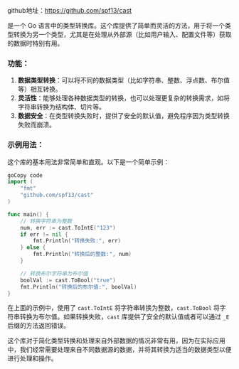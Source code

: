 github地址：https://github.com/spf13/cast

是一个 Go 语言中的类型转换库。这个库提供了简单而灵活的方法，用于将一个类型转换为另一个类型，尤其是在处理从外部源（比如用户输入、配置文件等）获取的数据时特别有用。

### 功能：

1. **数据类型转换**：可以将不同的数据类型（比如字符串、整数、浮点数、布尔值等）相互转换。
2. **灵活性**：能够处理各种数据类型的转换，也可以处理更复杂的转换需求，如将字符串转换为结构体、切片等。
3. **数据安全**：在类型转换失败时，提供了安全的默认值，避免程序因为类型转换失败而崩溃。

### 示例用法：

这个库的基本用法非常简单和直观。以下是一个简单示例：

```go
goCopy code
import (
    "fmt"
    "github.com/spf13/cast"
)

func main() {
    // 转换字符串为整数
    num, err := cast.ToIntE("123")
    if err != nil {
        fmt.Println("转换失败:", err)
    } else {
        fmt.Println("转换后的整数:", num)
    }

    // 转换布尔字符串为布尔值
    boolVal := cast.ToBool("true")
    fmt.Println("转换后的布尔值:", boolVal)
}
```

在上面的示例中，使用了 `cast.ToIntE` 将字符串转换为整数，`cast.ToBool` 将字符串转换为布尔值。如果转换失败，`cast` 库提供了安全的默认值或者可以通过 `_E` 后缀的方法返回错误。

这个库对于简化类型转换和处理来自外部数据的情况非常有用，因为在实际应用中，我们经常需要处理来自不同数据源的数据，并将其转换为适当的数据类型以便进行处理和操作。

